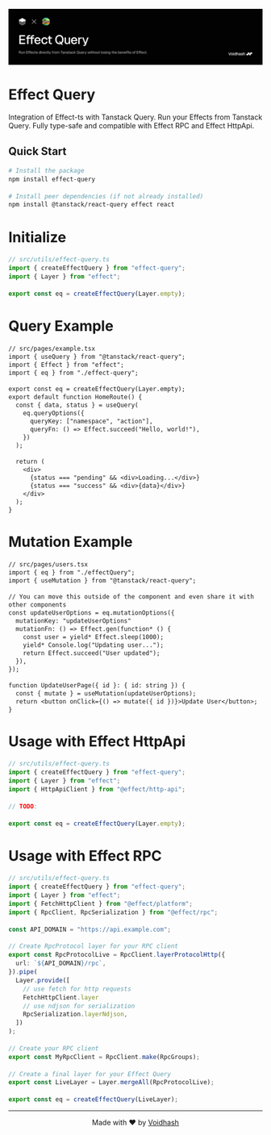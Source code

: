<p align="center">
    <img src="./banner.png" alt="Better Auth Logo">
</p>

# Effect Query

Integration of Effect-ts with Tanstack Query. Run your Effects from Tanstack Query. Fully type-safe and compatible with Effect RPC and Effect HttpApi.

## Quick Start

```bash
# Install the package
npm install effect-query

# Install peer dependencies (if not already installed)
npm install @tanstack/react-query effect react

```

# Initialize

```ts
// src/utils/effect-query.ts
import { createEffectQuery } from "effect-query";
import { Layer } from "effect";

export const eq = createEffectQuery(Layer.empty);
```

# Query Example

```tsx
// src/pages/example.tsx
import { useQuery } from "@tanstack/react-query";
import { Effect } from "effect";
import { eq } from "./effect-query";

export const eq = createEffectQuery(Layer.empty);
export default function HomeRoute() {
  const { data, status } = useQuery(
    eq.queryOptions({
      queryKey: ["namespace", "action"],
      queryFn: () => Effect.succeed("Hello, world!"),
    })
  );

  return (
    <div>
      {status === "pending" && <div>Loading...</div>}
      {status === "success" && <div>{data}</div>}
    </div>
  );
}
```

# Mutation Example

```tsx
// src/pages/users.tsx
import { eq } from "./effectQuery";
import { useMutation } from "@tanstack/react-query";

// You can move this outside of the component and even share it with other components
const updateUserOptions = eq.mutationOptions({
  mutationKey: "updateUserOptions"
  mutationFn: () => Effect.gen(function* () {
    const user = yield* Effect.sleep(1000);
    yield* Console.log("Updating user...");
    return Effect.succeed("User updated");
  }),
});

function UpdateUserPage({ id }: { id: string }) {
  const { mutate } = useMutation(updateUserOptions);
  return <button onClick={() => mutate({ id })}>Update User</button>;
}
```

# Usage with Effect HttpApi

```ts
// src/utils/effect-query.ts
import { createEffectQuery } from "effect-query";
import { Layer } from "effect";
import { HttpApiClient } from "@effect/http-api";

// TODO:

export const eq = createEffectQuery(Layer.empty);
```

# Usage with Effect RPC

```ts
// src/utils/effect-query.ts
import { createEffectQuery } from "effect-query";
import { Layer } from "effect";
import { FetchHttpClient } from "@effect/platform";
import { RpcClient, RpcSerialization } from "@effect/rpc";

const API_DOMAIN = "https://api.example.com";

// Create RpcProtocol layer for your RPC client
export const RpcProtocolLive = RpcClient.layerProtocolHttp({
  url: `${API_DOMAIN}/rpc`,
}).pipe(
  Layer.provide([
    // use fetch for http requests
    FetchHttpClient.layer
    // use ndjson for serialization
    RpcSerialization.layerNdjson,
  ])
);

// Create your RPC client
export const MyRpcClient = RpcClient.make(RpcGroups);

// Create a final layer for your Effect Query
export const LiveLayer = Layer.mergeAll(RpcProtocolLive);

export const eq = createEffectQuery(LiveLayer);
```

---

<p align="center">
  Made with ❤️ by <a href="https://voidhash.com">Voidhash</a>
</p>
